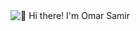 <img src="https://raw.githubusercontent.com/OmarSamir/OmarSamir/main/intro.gif" alt="👋 Hi there! I'm Omar Samir" title="👋 Hi there! I'm Omar Samir"/>


